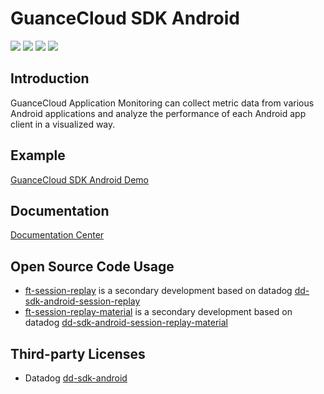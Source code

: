 # GuanceCloud SDK Android


![](https://img.shields.io/badge/dynamic/json?label=ft-sdk&color=orange&query=$.version&uri=https://static.guance.com/ft-sdk-package/badge/android/agent/version.json&link=https://github.com/GuanceCloud/datakit-android) ![](https://img.shields.io/badge/dynamic/json?label=ft-native&color=orange&query=$.version&uri=https://static.guance.com/ft-sdk-package/badge/android/native/version.json&link=https://github.com/GuanceCloud/datakit-android
) ![](https://img.shields.io/badge/dynamic/json?label=ft-plugin&color=orange&query=$.version&uri=https://static.guance.com/ft-sdk-package/badge/android/plugin/version.json&link=https://github.com/GuanceCloud/datakit-android) ![](https://img.shields.io/badge/dynamic/json?label=ft-plugin-legacy&color=orange&query=$.version&uri=https://static.guance.com/ft-sdk-package/badge/android/plugin_legacy/version.json&link=https://github.com/GuanceCloud/datakit-android)
## Introduction

GuanceCloud Application Monitoring can collect metric data from various Android applications and analyze the performance of each Android app client in a visualized way.

## Example

 [GuanceCloud SDK Android Demo](https://github.com/GuanceDemo/guance-app-demo/tree/master/src/android/demo)   

## Documentation
 [Documentation Center](https://docs.guance.com/real-user-monitoring/android/app-access/)   

## Open Source Code Usage
* [ft-session-replay](ft-session-replay) is a secondary development based on datadog [dd-sdk-android-session-replay](https://github.com/DataDog/dd-sdk-android/tree/develop/features/dd-sdk-android-session-replay)
* [ft-session-replay-material](ft-session-replay-material) is a secondary development based on datadog [dd-sdk-android-session-replay-material](https://github.com/DataDog/dd-sdk-android/tree/develop/features/dd-sdk-android-session-replay-material)

## Third-party Licenses
- Datadog [dd-sdk-android](https://github.com/DataDog/dd-sdk-android/blob/develop/LICENSE)